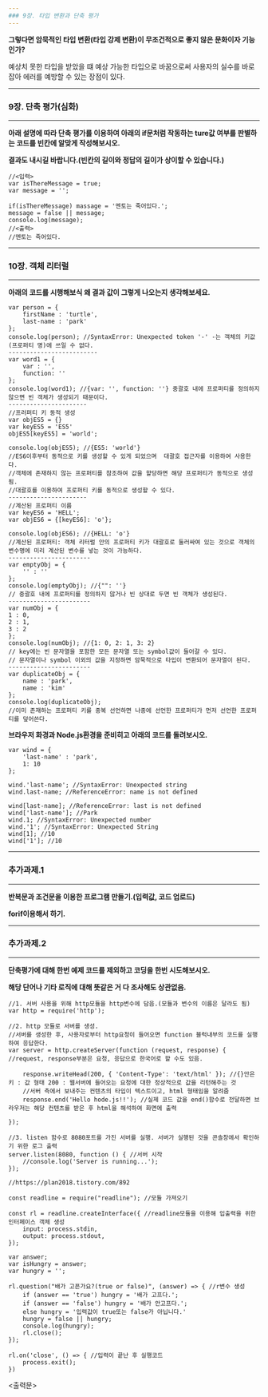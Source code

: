```yaml
---
### 9장. 타입 변환과 단축 평가
---
```

**그렇다면 암묵적인 타입 변환(타입 강제 변환)이 무조건적으로 좋지 않은 문화이자 기능인가?**

예상치 못한 타입을 받았을 떄 예상 가능한 타입으로 바꿈으로써 사용자의 실수를 바로잡아 에러를 예방할 수 있는 장점이 있다.
</div>

---
### 9장. 단축 평가(심화)
---
**아래 설명에 따라 단축 평가를 이용하여 아래의 if문처럼 작동하는 ture값 여부를 판별하는 코드를 빈칸에 알맞게 작성해보시오.**

**결과도 내시길 바랍니다.(빈칸의 길이와 정답의 길이가 상이할 수 있습니다.)**

```JS
//<입력>
var isThereMessage = true;
var message = '';

if(isThereMessage) massage = '멘토는 죽어있다.';
message = false || message;
console.log(message);
//<출력>
//멘토는 죽어있다.
```

---
### 10장. 객체 리터럴
---
**아래의 코드를 시행해보식 왜 결과 값이 그렇게 나오는지 생각해보세요.**

```JS
var person = {
	firstName : 'turtle',
	last-name : 'park'
};
console.log(person); //SyntaxError: Unexpected token '-' -는 객체의 키값(프로퍼티 명)에 쓰일 수 없다.
-------------------------
var word1 = {
	var : '',
	function: ''
};
console.log(word1); //{var: '', function: ''} 중괄호 내에 프로퍼티를 정의하지 않으면 빈 객체가 생성되기 때문이다.
----------------------
//프러퍼티 키 동적 생성
var objES5 = {}
var keyES5 = 'ES5'
objES5[keyES5] = 'world';

console.log(objES5); //{ES5: 'world'} 
//ES6이후부터 동적으로 키를 생성할 수 있게 되었으며  대괄호 접근자를 이용하여 사용한다.
//객체에 존재하지 않는 프로퍼티를 참조하여 값을 할당하면 해당 프로퍼티가 동적으로 생성됨.
//대괄호를 이용하여 프로퍼티 키를 동적으로 생성할 수 있다.
----------------------
//계산된 프로퍼티 이름
var keyES6 = 'HELL';
var objES6 = {[keyES6]: 'o'};

console.log(objES6); //{HELL: 'o'}
//계산된 프로퍼티: 객체 리터럴 안의 프로퍼티 키가 대괄호로 둘러싸여 있는 것으로 객체의 변수명에 미리 계산된 변수를 넣는 것이 가능하다.
-----------------------
var emptyObj = {
	'' : ''
};
console.log(emptyObj); //{"": ''}
// 중괄호 내에 프로퍼티를 정의하지 않거나 빈 상대로 두면 빈 객체가 생성된다.
-----------------------
var numObj = {
1 : 0,
2 : 1,
3 : 2
};
console.log(numObj); //{1: 0, 2: 1, 3: 2}
// key에는 빈 문자열을 포함한 모든 문자열 또는 symbol값이 들어갈 수 있다.
// 문자열이나 symbol 이외의 값을 지정하면 암묵적으로 타입이 변환되어 문자열이 된다.
-----------------------
var duplicateObj = {
	name : 'park',
	name : 'kim'
};
console.log(duplicateObj);
//이미 존재하는 프로퍼티 키를 중복 선언하면 나중에 선언한 프로퍼티가 먼저 선언한 프로퍼티를 덮어쓴다.
```

**브라우저 화경과 Node.js환경을 준비히고 아래의 코드를 돌려보시오.**
```JS
var wind = {
	'last-name' : 'park',
	1: 10
};

wind.'last-name'; //SyntaxError: Unexpected string
wind.last-name; //ReferenceError: name is not defined

wind[last-name]; //ReferenceError: last is not defined
wind['last-name']; //Park
wind.1; //SyntaxError: Unexpected number
wind.'1'; //SyntaxError: Unexpected String
wind[1]; //10
wind['1']; //10
```
---
### 추가과제.1
---

**반복문과 조건문을 이용한 프로그램 만들기.(입력값, 코드 업로드)**

**forif이용해서 하기.**


---
### 추가과제.2
---
**단축평가에 대해 한번 예제 코드를 제외하고 코딩을 한번 시도해보시오.**

**해당 단어나 기타 로직에 대해 뜻같은 거 다 조사해도 상관없음.**
```JS
//1. 서버 사용을 위해 http모듈을 http변수에 담음.(모듈과 변수의 이름은 달라도 됨)
var http = require('http');

//2. http 모듈로 서버를 생성.
//서버를 생성한 후, 사용자로부터 http요청이 들어오면 function 블럭내부의 코드를 실행하여 응답한다.
var server = http.createServer(function (request, response) { //request, response부분은 요청, 응답으로 한국어로 할 수도 있음.

    response.writeHead(200, { 'Content-Type': 'text/html' }); //{}안은 키 : 값 형태 200 : 웹서버에 들어오는 요청에 대한 정상적으로 값을 리턴해주는 것
    //서버 측에서 보내주는 컨텐츠의 타입이 텍스트이고, html 형태임을 알려줌
    response.end('Hello hode.js!!'); //실제 코드 값을 end()함수로 전달하면 브라우저는 해당 컨텐츠를 받은 후 html을 해석하여 화면에 출력

});

//3. listen 함수로 8080포트를 가진 서버를 실행. 서버가 실행된 것을 콘솔창에서 확인하기 위한 로그 출력
server.listen(8080, function () { //서버 시작
    //console.log('Server is running...');
});

//https://plan2018.tistory.com/892

const readline = require("readline"); //모듈 가져오기

const rl = readline.createInterface({ //readline모듈을 이용해 입출력을 위한 인터페이스 객체 생성
    input: process.stdin,
    output: process.stdout,
});

var answer;
var isHungry = answer;
var hungry = '';

rl.question("배가 고픈가요?(true or false)", (answer) => { //r변수 생성
    if (answer == 'true') hungry = '배가 고프다.';
    if (answer == 'false') hungry = '배가 안고프다.';
    else hungry = '입력값이 true또는 false가 아닙니다.'
    hungry = false || hungry;
    console.log(hungry);
    rl.close();
});

rl.on('close', () => { //입력이 끝난 후 실행코드
    process.exit();
})
```
<출력문>
